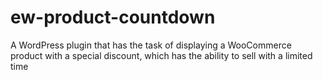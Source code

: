 # ew-product-countdown
A WordPress plugin that has the task of displaying a WooCommerce product with a special discount, which has the ability to sell with a limited time
